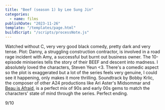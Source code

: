 ```yaml
---
title: "Beef (season 1) by Lee Sung Jin"
categories:
  - name: films
publishDate: "2023-11-26"
template: "/templates/page.html"
buildScript: "/scripts/processNote.js"
---
```


Watched without C, very very good black comedy, pretty dark and very tense. Plot: Danny, a struggling construction contractor, is involved in a road rage incident with Amy, a successful but burnt out business owner. The 10-episode miniseries tells the story of their BEEF and descent into madness. I absolutely loved the characters, Steven Yeun <3. There's a comedic aspect so the plot is exaggerated but a lot of the series feels very genuine, I could see it happening, only makes it more thrilling. Soundtrack by Bobby Krlic, the composer of other A24 productions like Ari Aster's Midsommar and [Beau is Afraid](/notes/beau-is-afraid-by-ari-aster/), is a perfect mix of 90s and early 00s gems to match the characters' state of mind through the series. Perfect ending.

9/10
